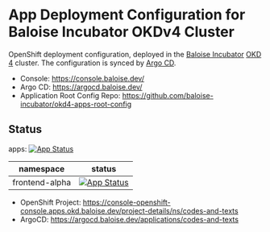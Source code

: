 # App Deployment Configuration for Baloise Incubator OKDv4 Cluster

OpenShift deployment configuration, deployed in the [Baloise Incubator](https://github.com/baloise-incubator) [OKD 4](https://www.okd.io/) cluster. The configuration is synced by [Argo CD](https://argoproj.github.io/projects/argo-cd).

- Console: https://console.baloise.dev/
- Argo CD: https://argocd.baloise.dev/
- Application Root Config Repo: https://github.com/baloise-incubator/okd4-apps-root-config

## Status
apps: [![App Status](https://argocd.baloise.dev/api/badge?name=okd4-bal-code-camp-cat-apps&revision=true)](https://argocd.baloise.dev/applications/okd4-bal-code-camp-cat-apps)

|namespace|status
|-|-|
|frontend-alpha|[![App Status](https://argocd.baloise.dev/api/badge?name=codes-and-texts&revision=true)](https://argocd.baloise.dev/applications/okd4-cat-config)|

* OpenShift Project: https://console-openshift-console.apps.okd.baloise.dev/project-details/ns/codes-and-texts
* ArgoCD: https://argocd.baloise.dev/applications/codes-and-texts


